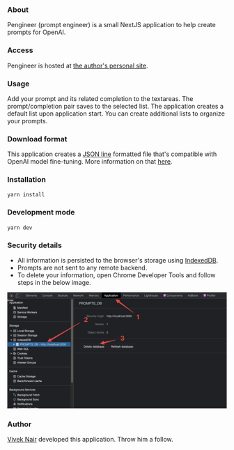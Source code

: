 ### About
Pengineer (prompt engineer) is a small NextJS application to help create prompts for OpenAI.

### Access
Pengineer is hosted at [the author's personal site](https://pengineer.virtuallyvivek.com/).

### Usage
Add your prompt and its related completion to the textareas. The prompt/completion pair saves to the selected list. The application creates a default list upon application start. You can create additional lists to organize your prompts.

### Download format
This application creates a [JSON line](https://jsonlines.org/) formatted file that's compatible with OpenAI model fine-tuning. More information on that [here](https://beta.openai.com/docs/guides/fine-tuning/prepare-training-data).


### Installation

```
yarn install
```

### Development mode

```
yarn dev
```

### Security details

- All information is persisted to the browser's storage using [IndexedDB](https://developer.mozilla.org/en-US/docs/Web/API/IndexedDB_API).
- Prompts are not sent to any remote backend.
- To delete your information, open Chrome Developer Tools and follow steps in the below image.

![Image](public/delete-idb-database.png)

### Author
[Vivek Nair](https://twitter.com/virtuallyvivek) developed this application. Throw him a follow.